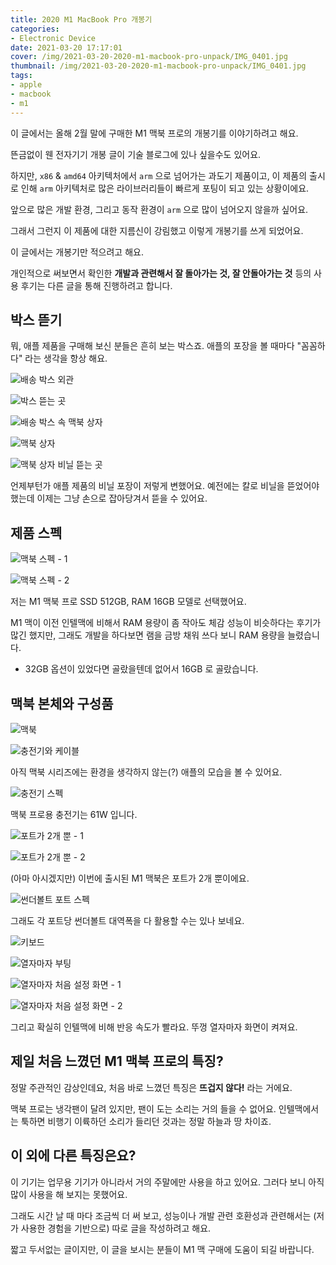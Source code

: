 ```yaml
---
title: 2020 M1 MacBook Pro 개봉기
categories:
- Electronic Device
date: 2021-03-20 17:17:01
cover: /img/2021-03-20-2020-m1-macbook-pro-unpack/IMG_0401.jpg
thumbnail: /img/2021-03-20-2020-m1-macbook-pro-unpack/IMG_0401.jpg
tags:
- apple
- macbook
- m1
---
```


이 글에서는 올해 2월 말에 구매한 M1 맥북 프로의 개봉기를 이야기하려고 해요.

뜬금없이 웬 전자기기 개봉 글이 기술 블로그에 있나 싶을수도 있어요.

하지만, `x86` & `amd64` 아키텍처에서 `arm` 으로 넘어가는 과도기 제품이고, 이 제품의 출시로 인해 `arm` 아키텍처로 많은 라이브러리들이 빠르게 포팅이 되고 있는 상황이에요.

앞으로 많은 개발 환경, 그리고 동작 환경이 `arm` 으로 많이 넘어오지 않을까 싶어요.

그래서 그런지 이 제품에 대한 지름신이 강림했고 이렇게 개봉기를 쓰게 되었어요.

<!-- more -->

이 글에서는 개봉기만 적으려고 해요.

개인적으로 써보면서 확인한 **개발과 관련해서 잘 돌아가는 것, 잘 안돌아가는 것** 등의 사용 후기는 다른 글을 통해 진행하려고 합니다.


## 박스 뜯기

뭐, 애플 제품을 구매해 보신 분들은 흔히 보는 박스죠. 애플의 포장을 볼 때마다 "꼼꼼하다" 라는 생각을 항상 해요.

![배송 박스 외관](/img/2021-03-20-2020-m1-macbook-pro-unpack/IMG_0397.jpg)

![박스 뜯는 곳](/img/2021-03-20-2020-m1-macbook-pro-unpack/IMG_0398.jpg)

![배송 박스 속 맥북 상자](/img/2021-03-20-2020-m1-macbook-pro-unpack/IMG_0400.jpg)

![맥북 상자](/img/2021-03-20-2020-m1-macbook-pro-unpack/IMG_0401.jpg)

![맥북 상자 비닐 뜯는 곳](/img/2021-03-20-2020-m1-macbook-pro-unpack/IMG_0403.jpg)

언제부턴가 애플 제품의 비닐 포장이 저렇게 변했어요. 예전에는 칼로 비닐을 뜯었어야 했는데 이제는 그냥 손으로 잡아당겨서 뜯을 수 있어요.

## 제품 스펙

![맥북 스펙 - 1](/img/2021-03-20-2020-m1-macbook-pro-unpack/IMG_0402.jpg)

![맥북 스펙 - 2](/img/2021-03-20-2020-m1-macbook-pro-unpack/macbook-info.png)

저는 M1 맥북 프로 SSD 512GB, RAM 16GB 모델로 선택했어요.

M1 맥이 이전 인텔맥에 비해서 RAM 용량이 좀 작아도 체감 성능이 비슷하다는 후기가 많긴 했지만, 그래도 개발을 하다보면 램을 금방 채워 쓰다 보니 RAM 용량을 늘렸습니다.
- 32GB 옵션이 있었다면 골랐을텐데 없어서 16GB 로 골랐습니다.

## 맥북 본체와 구성품

![맥북](/img/2021-03-20-2020-m1-macbook-pro-unpack/IMG_0404.jpg)

![충전기와 케이블](/img/2021-03-20-2020-m1-macbook-pro-unpack/IMG_0406.jpg)

아직 맥북 시리즈에는 환경을 생각하지 않는(?) 애플의 모습을 볼 수 있어요.

![충전기 스펙](/img/2021-03-20-2020-m1-macbook-pro-unpack/IMG_0407.jpg)

맥북 프로용 충전기는 61W 입니다.

![포트가 2개 뿐 - 1](/img/2021-03-20-2020-m1-macbook-pro-unpack/IMG_0409.jpg)

![포트가 2개 뿐 - 2](/img/2021-03-20-2020-m1-macbook-pro-unpack/IMG_0410.jpg)

(아마 아시겠지만) 이번에 출시된 M1 맥북은 포트가 2개 뿐이에요.

![썬더볼트 포트 스펙](/img/2021-03-20-2020-m1-macbook-pro-unpack/thunderbolt-spec.png)

그래도 각 포트당 썬더볼트 대역폭을 다 활용할 수는 있나 보네요.

![키보드](/img/2021-03-20-2020-m1-macbook-pro-unpack/IMG_0413.jpg)

![열자마자 부팅](/img/2021-03-20-2020-m1-macbook-pro-unpack/IMG_0414.jpg)

![열자마자 처음 설정 화면 - 1](/img/2021-03-20-2020-m1-macbook-pro-unpack/IMG_0415.jpg)

![열자마자 처음 설정 화면 - 2](/img/2021-03-20-2020-m1-macbook-pro-unpack/IMG_0416.jpg)

그리고 확실히 인텔맥에 비해 반응 속도가 빨라요. 뚜껑 열자마자 화면이 켜져요.


## 제일 처음 느꼈던 M1 맥북 프로의 특징?

정말 주관적인 감상인데요, 처음 바로 느꼈던 특징은 **뜨겁지 않다!** 라는 거에요.

맥북 프로는 냉각팬이 달려 있지만, 팬이 도는 소리는 거의 들을 수 없어요. 인텔맥에서는 툭하면 비행기 이륙하던 소리가 들리던 것과는 정말 하늘과 땅 차이죠.


## 이 외에 다른 특징은요?

이 기기는 업무용 기기가 아니라서 거의 주말에만 사용을 하고 있어요. 그러다 보니 아직 많이 사용을 해 보지는 못했어요.

그래도 시간 날 때 마다 조금씩 더 써 보고, 성능이나 개발 관련 호환성과 관련해서는 (저가 사용한 경험을 기반으로) 따로 글을 작성하려고 해요. 

짧고 두서없는 글이지만, 이 글을 보시는 분들이 M1 맥 구매에 도움이 되길 바랍니다.

